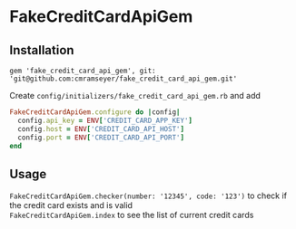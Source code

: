 # FakeCreditCardApiGem

## Installation
`gem 'fake_credit_card_api_gem', git: 'git@github.com:cmramseyer/fake_credit_card_api_gem.git'`  
  
Create `config/initializers/fake_credit_card_api_gem.rb` and add  
```ruby
FakeCreditCardApiGem.configure do |config|
  config.api_key = ENV['CREDIT_CARD_APP_KEY']
  config.host = ENV['CREDIT_CARD_API_HOST']
  config.port = ENV['CREDIT_CARD_API_PORT']
end
```

## Usage
`FakeCreditCardApiGem.checker(number: '12345', code: '123')` to check if the credit card exists and is valid  
`FakeCreditCardApiGem.index` to see the list of current credit cards  



